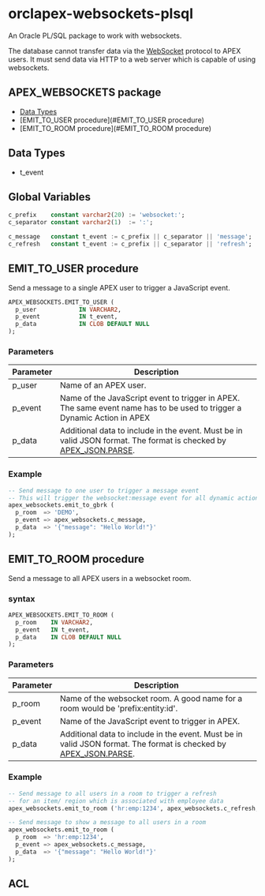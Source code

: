 # orclapex-websockets-plsql

An Oracle PL/SQL package to work with websockets.

The database cannot transfer data via the [WebSocket](https://en.wikipedia.org/wiki/WebSocket) protocol to APEX users. It must send data via HTTP to a web server which is capable of using websockets.

## APEX_WEBSOCKETS package
* [Data Types]()
* [EMIT_TO_USER procedure](#EMIT_TO_USER procedure)
* [EMIT_TO_ROOM procedure](#EMIT_TO_ROOM procedure)

## Data Types

* t_event

## Global Variables

```sql
c_prefix    constant varchar2(20) := 'websocket:';
c_separator constant varchar2(1)  := ':';

c_message   constant t_event := c_prefix || c_separator || 'message';
c_refresh   constant t_event := c_prefix || c_separator || 'refresh';
```

## EMIT_TO_USER procedure

Send a message to a single APEX user to trigger a JavaScript event.

```sql
APEX_WEBSOCKETS.EMIT_TO_USER (
  p_user            IN VARCHAR2,
  p_event           IN t_event,
  p_data            IN CLOB DEFAULT NULL
);
```


### Parameters

| Parameter | Description |
| - | - |
| p_user | Name of an APEX user. |
| p_event| Name of the JavaScript event to trigger in APEX. The same event name has to be used to trigger a Dynamic Action in APEX |
| p_data | Additional data to include in the event. Must be in valid JSON format. The format is checked by [APEX_JSON.PARSE](http://docs.oracle.com/cd/E59726_01/doc.50/e39149/apex_json.htm#AEAPI29747). |

### Example

```sql
-- Send message to one user to trigger a message event
-- This will trigger the websocket:message event for all dynamic actions which use this event
apex_websockets.emit_to_gbrk (
  p_room  => 'DEMO',
  p_event => apex_websockets.c_message,
  p_data  => '{"message": "Hello World!"}'
);
```

## EMIT_TO_ROOM procedure

Send a message to all APEX users in a websocket room.

### syntax

```sql
APEX_WEBSOCKETS.EMIT_TO_ROOM (
  p_room    IN VARCHAR2,
  p_event   IN t_event,
  p_data    IN CLOB DEFAULT NULL
);
```

### Parameters

| Parameter | Description |
| - | - |
| p_room | Name of the websocket room. A good name for a room would be 'prefix:entity:id'. |
| p_event| Name of the JavaScript event to trigger in APEX. |
| p_data | Additional data to include in the event. Must be in valid JSON format. The format is checked by [APEX_JSON.PARSE](http://docs.oracle.com/cd/E59726_01/doc.50/e39149/apex_json.htm#AEAPI29747). |

### Example

```sql
-- Send message to all users in a room to trigger a refresh
-- for an item/ region which is associated with employee data
apex_websockets.emit_to_room ('hr:emp:1234', apex_websockets.c_refresh, 'employees');

-- Send message to show a message to all users in a room
apex_websockets.emit_to_room (
  p_room  => 'hr:emp:1234',
  p_event => apex_websockets.c_message,
  p_data  => '{"message": "Hello World!"}'
);
```

## ACL
